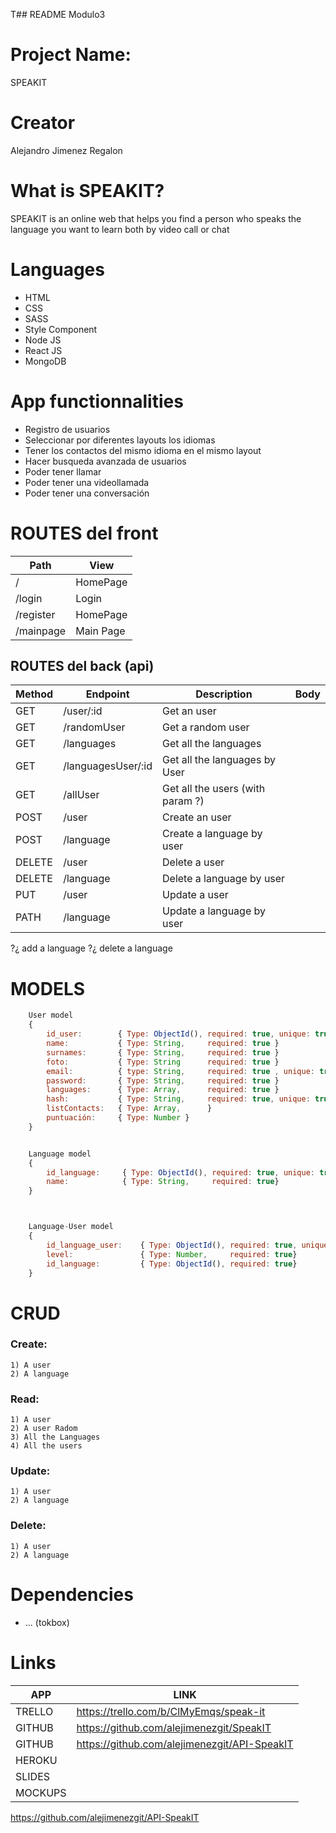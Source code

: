 T## README Modulo3

# Project Name: 
SPEAKIT

# Creator 
Alejandro Jimenez Regalon 

#  What is SPEAKIT? 
SPEAKIT is an online web that helps you find a person who speaks the language you want to learn both by video call or chat

# Languages 
- HTML
- CSS
- SASS
- Style Component
- Node JS
- React JS
- MongoDB

# App functionnalities 
- Registro de usuarios
- Seleccionar por diferentes layouts los idiomas
- Tener los contactos del mismo idioma en el mismo layout
- Hacer busqueda avanzada de usuarios
- Poder tener llamar
- Poder tener una videollamada
- Poder tener una conversación


# ROUTES del front
|   Path          |   View  
|-----------------|---------------------
|   /             |   HomePage  
|   /login        |   Login    
|   /register     |   HomePage    
|   /mainpage     |   Main Page         



## ROUTES del back (api)
|   Method   |  Endpoint                |     Description                          |       Body
|------------|--------------------------|------------------------------------------|------
|    GET     |    /user/:id             |     Get an user                          |
|    GET     |    /randomUser           |     Get a random user                    |
|    GET     |    /languages            |     Get all the languages                |
|    GET     |    /languagesUser/:id    |     Get all the languages by User        |
|    GET     |    /allUser              |     Get all the users (with param ?)     |
|    POST    |    /user                 |     Create an user                       |
|    POST    |    /language             |     Create a language by user            |
|    DELETE  |    /user                 |     Delete a user                        |
|    DELETE  |    /language             |     Delete a language by user            |
|    PUT     |    /user                 |     Update a user                        |
|    PATH    |    /language             |     Update a language by user            |

?¿ add a language 
?¿ delete a language

# MODELS 

```javascript
    User model
    {
        id_user:        { Type: ObjectId(), required: true, unique: true}
        name:           { Type: String,     required: true }
        surnames:       { Type: String,     required: true }
        foto:           { Type: String      required: true }
        email:          { type: String,     required: true , unique: true}
        password:       { Type: String,     required: true }
        languages:      { Type: Array,      required: true }
        hash:           { Type: String,     required: true, unique: true}
        listContacts:   { Type: Array,      }
        puntuación:     { Type: Number }
    }   


    Language model
    {
        id_language:     { Type: ObjectId(), required: true, unique: true}
        name:            { Type: String,     required: true}
    }



    Language-User model
    {
        id_language_user:    { Type: ObjectId(), required: true, unique: true}
        level:               { Type: Number,     required: true}
        id_language:         { Type: ObjectId(), required: true}
    }

```

#  CRUD 
### Create:
    1) A user
    2) A language

### Read: 
    1) A user
    2) A user Radom
    3) All the Languages
    4) All the users

### Update: 
    1) A user
    2) A language

### Delete: 
    1) A user
    2) A language




# Dependencies 
- ... (tokbox)


# Links 

|   APP         |  LINK    |  
|---------------|--------------|
|    TRELLO     |  https://trello.com/b/ClMyEmqs/speak-it           |           
|    GITHUB     |  https://github.com/alejimenezgit/SpeakIT         |  
|    GITHUB     |  https://github.com/alejimenezgit/API-SpeakIT     |              
|    HEROKU     |           |              
|    SLIDES     |           |              
|    MOCKUPS    |           |


https://github.com/alejimenezgit/API-SpeakIT